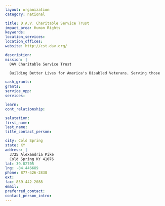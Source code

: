 ```yaml
---
layout: organization
category: national

title: D.A.V. Charitable Service Trust
impact_area: Human Rights
keywords: 
location_services: 
location_offices: 
website: http://cst.dav.org/

description: 
mission: |
  DAV Charitable Service Trust

  Building Better Lives for America's Disabled Veterans. Serving those who served Us.

cash_grants: 
grants: 
service_opp: 
services: 

learn: 
cont_relationship: 

salutation: 
first_name: 
last_name: 
title_contact_person: 

city: Cold Spring
state: KY
address: |
  3725 Alexandria Pike  
  Cold Spring KY 41076
lat: 39.02705
lng: -84.446689
phone: 877-426-2838
ext: 
fax: 859-442-2088
email: 
preferred_contact: 
contact_person_intro: 
---
```

